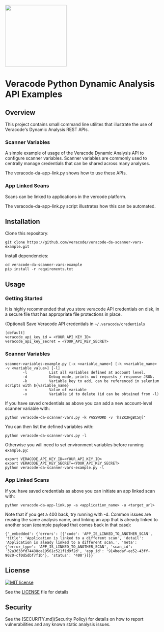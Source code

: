 <img src="https://help.veracode.com/internal/api/webapp/header/logo" width="200" /><br>

# Veracode Python Dynamic Analysis API Examples

## Overview

This project contains small command line utilites that illustrate the use of Veracode's Dynamic Analysis REST APIs.

### Scanner Variables

A simple example of usage of the Veracode Dynamic Analysis API to configure scanner variables. Scanner variables are commonly used to centrally manage credentials that can be shared across many analyses.

The veracode-da-app-link.py shows how to use these APIs.

### App Linked Scans

Scans can be linked to applications in the vercode platform.  

The veracode-da-app-link.py script illustrates how this can be automated.

## Installation

Clone this repository:

    git clone https://github.com/veracode/veracode-da-scanner-vars-example.git

Install dependencies:

    cd veracode-da-scanner-vars-example
    pip install -r requirements.txt

## Usage

### Getting Started

It is highly recommended that you store veracode API credentials on disk, in a secure file that has 
appropriate file protections in place.

(Optional) Save Veracode API credentials in `~/.veracode/credentials`

    [default]
    veracode_api_key_id = <YOUR_API_KEY_ID>
    veracode_api_key_secret = <YOUR_API_KEY_SECRET>

### Scanner Variables

    scanner-variables-example.py [-x <variable_name>] [-k <variable_name> -v <variable_value>] [-l]
            -l          List all variables defined at account level.
            -d          Debug mode, prints out requests / response JSON.
            -k          Variable key to add, can be referenced in selenium scripts with ${variable_name}
            -v          Value of variable
            -x          Variable id to delete (id can be obtained from -l)

If you have saved credentials as above you can add a new account-level scanner
variable with:

    python veracode-da-scanner-vars.py -k PASSWORD -v 'hzZK2HgBC5@['
    
You can then list the defined variables with:

    python veracode-da-scanner-vars.py -l

Otherwise you will need to set environment variables before running `example.py`:

    export VERACODE_API_KEY_ID=<YOUR_API_KEY_ID>
    export VERACODE_API_KEY_SECRET=<YOUR_API_KEY_SECRET>
    python veracode-da-scanner-vars-example.py -l

### App Linked Scans

If you have saved credentials as above you can initiate an app linked scan with:

    python veracode-da-app-link.py -a <application_name> -u <target_url>

Note that if you get a 400 back, try running with -d.  Common issues are reusing the same analysis name, and linking an app that is already linked to another scan (example payload that comes back in that case):

    {'_embedded': {'errors': [{'code': 'APP_IS_LINKED_TO_ANOTHER_SCAN', 'title': 'Application is linked to a different scan', 'detail': 'Application is aleady linked to a different scan.', 'meta': {'error_type': 'APP_IS_LINKED_TO_ANOTHER_SCAN', 'scan_id': '32a3633fd74488ca19561c521f1d9f2d', 'app_id': '914bedaf-ee52-43ff-9020-cf0d5dbf7f1b'}, 'status': '400'}]}}


## License

[![MIT license](https://img.shields.io/badge/License-MIT-blue.svg)](LICENSE)

See the [LICENSE](LICENSE) file for details

## Security 

See the [SECURITY.md](Security Policy) for details on how to report vulnerabilities and any known static analysis issues.
